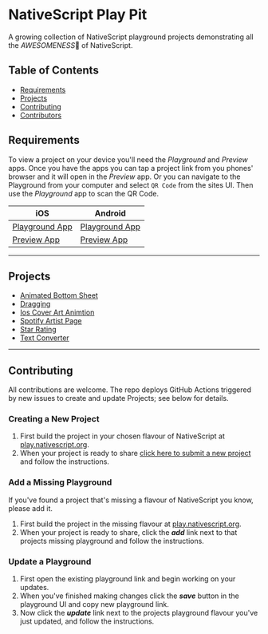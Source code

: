 [apple icon]: https://icomoon.io/icons9f9702a/13/340.svg "iOS"
[android icon]: https://icomoon.io/icons9f9702a/13/342.svg "Android"

# NativeScript Play Pit
A growing collection of NativeScript playground projects demonstrating all the _AWESOMENESS_:metal: of NativeScript.

## Table of Contents
- [Requirements](#requirements)
- [Projects](#projects)
- [Contributing](#contributing)
- [Contributors](#contributors)

## Requirements
To view a project on your device you'll need the _Playground_ and _Preview_ apps. Once you have the apps you can tap a project link from you phones' browser and it will open in the _Preview_ app. Or you can navigate to the Playground from your computer and select `QR Code` from the sites UI. Then use the _Playground_ app to scan the QR Code.

| iOS | Android |
| --- | --- |
| [Playground App](https://apps.apple.com/au/app/nativescript-playground/id1263543946) | [Playground App](https://play.google.com/store/apps/details?id=org.nativescript.play) |
| [Preview App](https://apps.apple.com/au/app/nativescript-preview/id1263543946) | [Preview App](https://play.google.com/store/apps/details?id=org.nativescript.preview) |

---

## Projects
- [Animated Bottom Sheet](projects/Animated%20Bottom%20Sheet)
- [Dragging](projects/Dragging)
- [Ios Cover Art Animtion](projects/Ios%20Cover%20Art%20Animtion)
- [Spotify Artist Page](projects/Spotify%20Artist%20Page)
- [Star Rating](projects/Star%20Rating)
- [Text Converter](projects/Text%20Converter)

---

## Contributing
<!-- Please see [CONTRIBUTING.md](https://github.com/mudlabs/NativeScript-Play-Pit/blob/master/CONTRIBUTING.md) -->
All contributions are welcome. The repo deploys GitHub Actions triggered by new issues to create and update Projects; see below for details.

### Creating a New Project
  1. First build the project in your chosen flavour of NativeScript at [play.nativescript.org](https://play.nativescript.org/). 
  2. When your project is ready to share [click here to submit a new project](https://github.com/mudlabs/NativeScript-Play-Pit/issues/new?template=issue_1_project.md) and follow the instructions.

### Add a Missing Playground
If you've found a project that's missing a flavour of NativeScript you know, please add it.
  1. First build the project in the missing flavour at [play.nativescript.org](https://play.nativescript.org/).
  2. When your project is ready to share, click the ***add*** link next to that projects missing playground and follow the instructions.

### Update a Playground
  1. First open the existing playground link and begin working on your updates.
  2. When you've finished making changes click the ***save*** button in the playground UI and copy new playground link.
  3. Now click the ***update*** link next to the projects playground flavour you've just updated, and follow the instructions.
